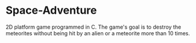 # Space-Adventure
2D platform game programmed in C. The game's goal is to destroy the meteorites without being hit by an alien or a meteorite more than 10 times.
